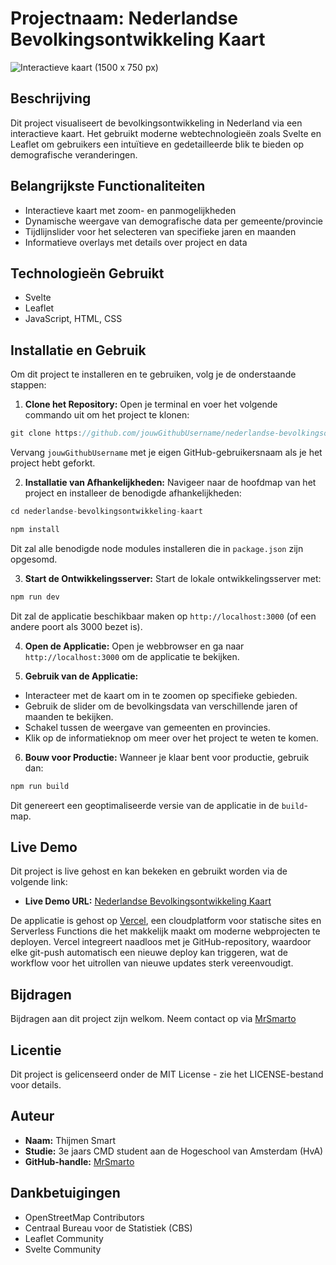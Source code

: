 # Projectnaam: Nederlandse Bevolkingsontwikkeling Kaart

![Interactieve kaart (1500 x 750 px)](https://github.com/MrSmarto/tech-track-23-24/assets/118122875/710a4adc-ee29-4a8e-9e6e-d0fed0b33ce4)

## Beschrijving
Dit project visualiseert de bevolkingsontwikkeling in Nederland via een interactieve kaart. Het gebruikt moderne webtechnologieën zoals Svelte en Leaflet om gebruikers een intuïtieve en gedetailleerde blik te bieden op demografische veranderingen.

## Belangrijkste Functionaliteiten
- Interactieve kaart met zoom- en panmogelijkheden
- Dynamische weergave van demografische data per gemeente/provincie
- Tijdlijnslider voor het selecteren van specifieke jaren en maanden
- Informatieve overlays met details over project en data

## Technologieën Gebruikt
- Svelte
- Leaflet
- JavaScript, HTML, CSS

## Installatie en Gebruik

Om dit project te installeren en te gebruiken, volg je de onderstaande stappen:

1. **Clone het Repository:**
   Open je terminal en voer het volgende commando uit om het project te klonen:
```javascript
git clone https://github.com/jouwGithubUsername/nederlandse-bevolkingsontwikkeling-kaart.git
```

Vervang `jouwGithubUsername` met je eigen GitHub-gebruikersnaam als je het project hebt geforkt.

2. **Installatie van Afhankelijkheden:**
Navigeer naar de hoofdmap van het project en installeer de benodigde afhankelijkheden:
```javascript
cd nederlandse-bevolkingsontwikkeling-kaart
```
```javascript
npm install
```

Dit zal alle benodigde node modules installeren die in `package.json` zijn opgesomd.

3. **Start de Ontwikkelingsserver:**
Start de lokale ontwikkelingsserver met:
```javascript
npm run dev
```

Dit zal de applicatie beschikbaar maken op `http://localhost:3000` (of een andere poort als 3000 bezet is).

4. **Open de Applicatie:**
Open je webbrowser en ga naar `http://localhost:3000` om de applicatie te bekijken.

5. **Gebruik van de Applicatie:**
- Interacteer met de kaart om in te zoomen op specifieke gebieden.
- Gebruik de slider om de bevolkingsdata van verschillende jaren of maanden te bekijken.
- Schakel tussen de weergave van gemeenten en provincies.
- Klik op de informatieknop om meer over het project te weten te komen.

6. **Bouw voor Productie:**
Wanneer je klaar bent voor productie, gebruik dan:
```javascript
npm run build
```

Dit genereert een geoptimaliseerde versie van de applicatie in de `build`-map.

## Live Demo

Dit project is live gehost en kan bekeken en gebruikt worden via de volgende link:

- **Live Demo URL:** [Nederlandse Bevolkingsontwikkeling Kaart](https://tech-track-23-24-choroplethmap-ochre.vercel.app/)

De applicatie is gehost op [Vercel](https://vercel.com), een cloudplatform voor statische sites en Serverless Functions die het makkelijk maakt om moderne webprojecten te deployen. Vercel integreert naadloos met je GitHub-repository, waardoor elke git-push automatisch een nieuwe deploy kan triggeren, wat de workflow voor het uitrollen van nieuwe updates sterk vereenvoudigt.


## Bijdragen
Bijdragen aan dit project zijn welkom. Neem contact op via [MrSmarto](https://github.com/MrSmarto)

## Licentie
Dit project is gelicenseerd onder de MIT License - zie het LICENSE-bestand voor details.

## Auteur

- **Naam:** Thijmen Smart
- **Studie:** 3e jaars CMD student aan de Hogeschool van Amsterdam (HvA)
- **GitHub-handle:** [MrSmarto](https://github.com/MrSmarto)

## Dankbetuigingen
- OpenStreetMap Contributors
- Centraal Bureau voor de Statistiek (CBS)
- Leaflet Community
- Svelte Community
